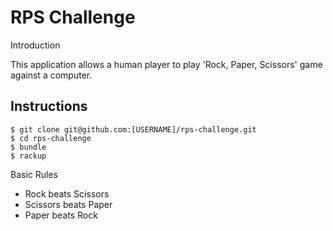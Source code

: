 # RPS Challenge
Introduction

This application allows a human player to play 'Rock, Paper, Scissors' game
against a computer.

Instructions
-------
```
$ git clone git@github.com:[USERNAME]/rps-challenge.git
$ cd rps-challenge
$ bundle
$ rackup
```

Basic Rules

- Rock beats Scissors
- Scissors beats Paper
- Paper beats Rock
